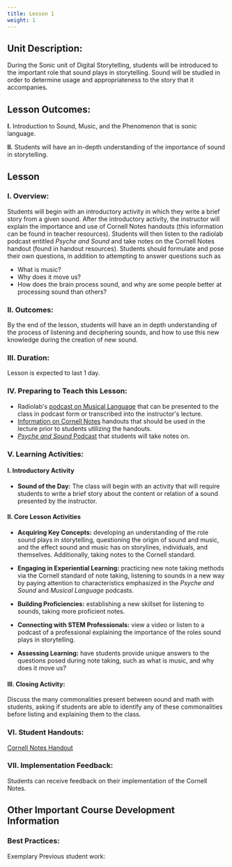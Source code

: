 ```yaml
---
title: Lesson 1
weight: 1
---
```


## Unit Description:

During the Sonic unit of Digital Storytelling, students will be introduced to the important role that sound plays in storytelling. Sound will be studied in order to determine usage and appropriateness to the story that it accompanies.

## Lesson Outcomes:

**I.** Introduction to Sound, Music, and the Phenomenon that is sonic language.

**II.** Students will have an in-depth understanding of the importance of sound in storytelling.

## Lesson

### I. Overview:

Students will begin with an introductory activity in which they write a brief story from a given sound. After the introductory activity, the instructor will explain the importance and use of Cornell Notes handouts (this information can be found in teacher resources). Students will then listen to the radiolab podcast entitled _Psyche and Sound_ and take notes on the Cornell Notes handout (found in handout resources). Students should formulate and pose their own questions, in addition to attempting to answer questions such as

* What is music?
* Why does it move us?
* How does the brain process sound, and why are some people better at processing sound than others?

### II. Outcomes:

By the end of the lesson, students will have an in depth understanding of the process of listening and deciphering sounds, and how to use this new knowledge during the creation of new sound.

### III. Duration:

Lesson is expected to last 1 day.

### IV. Preparing to Teach this Lesson:

* Radiolab's [podcast on Musical Language](http://www.radiolab.org/story/91512-musical-language/) that can be presented to the class in podcast form or transcribed into the instructor's lecture.
* [Information on Cornell Notes](https://drive.google.com/open?id=0B-fnzlPK8lcvT1BuSXBaVzlZQTg) handouts that should be used in the lecture prior to students utilizing the handouts.
* [_Psyche and Sound_ Podcast](https://drive.google.com/open?id=0B-fnzlPK8lcvSmN0OVV3ZW84a28) that students will take notes on.

### V. Learning Activities:

#### I. Introductory Activity

* **Sound of the Day:** The class will begin with an activity that will require students to write a brief story about the content or relation of a sound presented by the instructor.

#### II. Core Lesson Activities

* **Acquiring Key Concepts:** developing an understanding of the role sound plays in storytelling, questioning the origin of sound and music, and the effect sound and music has on storylines, individuals, and themselves. Additionally, taking notes to the Cornell standard.

* **Engaging in Experiential Learning:** practicing new note taking methods via the Cornell standard of note taking, listening to sounds in a new way by paying attention to characteristics emphasized in the _Psyche and Sound_ and _Musical Language_ podcasts.

* **Building Proficiencies:** establishing a new skillset for listening to sounds, taking more proficient notes.

* **Connecting with STEM Professionals:** view a video or listen to a podcast of a professional explaining the importance of the roles sound plays in storytelling.

* **Assessing Learning:** have students provide unique answers to the questions posed during note taking, such as what is music, and why does it move us?

#### III. Closing Activity:

Discuss the many commonalities present between sound and math with students, asking if students are able to identify any of these commonalities before listing and explaining them to the class.

### VI. Student Handouts:

[Cornell Notes Handout](https://drive.google.com/open?id=1Kyf1MC4igp7Lp1TiMAbRyUKmHjOvdiLVtugP91m6Gf0)

### VII. Implementation Feedback:

Students can receive feedback on their implementation of the Cornell Notes.

## Other Important Course Development Information

### Best Practices:

Exemplary Previous student work:

<!--stackedit_data:
eyJoaXN0b3J5IjpbMTkwNjE4NjU4MV19
-->
